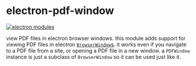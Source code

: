 # electron-pdf-window

[![electron modules][electron-modules-image]][electron-modules-url]

[electron-modules-image]: https://img.shields.io/badge/electron-modules-blue.svg
[electron-modules-url]: https://github.com/xudafeng/electron-modules

view PDF files in electron browser windows. this module adds support for viewing
PDF files in electron [`BrowserWindow`s](http://electron.atom.io/docs/api/browser-window/).
it works even if you navigate to a PDF file from a site, or opening a PDF file in
a new window. a `PDFWindow` instance is just a subclass of `BrowserWindow` so it
can be used just like it.
